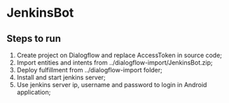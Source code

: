 # JenkinsBot

## Steps to run

1) Create project on Dialogflow and replace AccessToken in source code;
2) Import entities and intents from ../dialogflow-import/JenkinsBot.zip;
3) Deploy fulfillment from  ../dialogflow-import folder;
4) Install and start jenkins server;
5) Use jenkins server ip, username and password to login in Android application;
